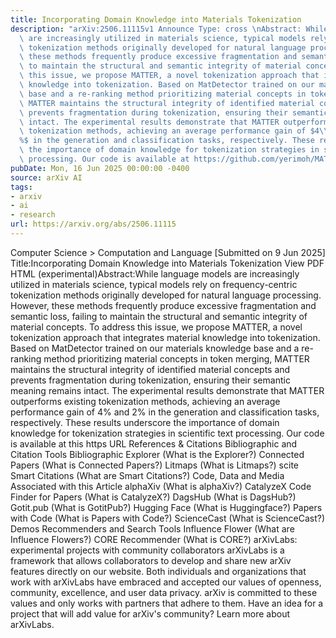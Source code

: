 ```yaml
---
title: Incorporating Domain Knowledge into Materials Tokenization
description: "arXiv:2506.11115v1 Announce Type: cross \nAbstract: While language models\
  \ are increasingly utilized in materials science, typical models rely on frequency-centric\
  \ tokenization methods originally developed for natural language processing. However,\
  \ these methods frequently produce excessive fragmentation and semantic loss, failing\
  \ to maintain the structural and semantic integrity of material concepts. To address\
  \ this issue, we propose MATTER, a novel tokenization approach that integrates material\
  \ knowledge into tokenization. Based on MatDetector trained on our materials knowledge\
  \ base and a re-ranking method prioritizing material concepts in token merging,\
  \ MATTER maintains the structural integrity of identified material concepts and\
  \ prevents fragmentation during tokenization, ensuring their semantic meaning remains\
  \ intact. The experimental results demonstrate that MATTER outperforms existing\
  \ tokenization methods, achieving an average performance gain of $4\\%$ and $2\\\
  %$ in the generation and classification tasks, respectively. These results underscore\
  \ the importance of domain knowledge for tokenization strategies in scientific text\
  \ processing. Our code is available at https://github.com/yerimoh/MATTER"
pubDate: Mon, 16 Jun 2025 00:00:00 -0400
source: arXiv AI
tags:
- arxiv
- ai
- research
url: https://arxiv.org/abs/2506.11115
---
```


Computer Science > Computation and Language
[Submitted on 9 Jun 2025]
Title:Incorporating Domain Knowledge into Materials Tokenization
View PDF HTML (experimental)Abstract:While language models are increasingly utilized in materials science, typical models rely on frequency-centric tokenization methods originally developed for natural language processing. However, these methods frequently produce excessive fragmentation and semantic loss, failing to maintain the structural and semantic integrity of material concepts. To address this issue, we propose MATTER, a novel tokenization approach that integrates material knowledge into tokenization. Based on MatDetector trained on our materials knowledge base and a re-ranking method prioritizing material concepts in token merging, MATTER maintains the structural integrity of identified material concepts and prevents fragmentation during tokenization, ensuring their semantic meaning remains intact. The experimental results demonstrate that MATTER outperforms existing tokenization methods, achieving an average performance gain of $4\%$ and $2\%$ in the generation and classification tasks, respectively. These results underscore the importance of domain knowledge for tokenization strategies in scientific text processing. Our code is available at this https URL
References & Citations
Bibliographic and Citation Tools
Bibliographic Explorer (What is the Explorer?)
Connected Papers (What is Connected Papers?)
Litmaps (What is Litmaps?)
scite Smart Citations (What are Smart Citations?)
Code, Data and Media Associated with this Article
alphaXiv (What is alphaXiv?)
CatalyzeX Code Finder for Papers (What is CatalyzeX?)
DagsHub (What is DagsHub?)
Gotit.pub (What is GotitPub?)
Hugging Face (What is Huggingface?)
Papers with Code (What is Papers with Code?)
ScienceCast (What is ScienceCast?)
Demos
Recommenders and Search Tools
Influence Flower (What are Influence Flowers?)
CORE Recommender (What is CORE?)
arXivLabs: experimental projects with community collaborators
arXivLabs is a framework that allows collaborators to develop and share new arXiv features directly on our website.
Both individuals and organizations that work with arXivLabs have embraced and accepted our values of openness, community, excellence, and user data privacy. arXiv is committed to these values and only works with partners that adhere to them.
Have an idea for a project that will add value for arXiv's community? Learn more about arXivLabs.